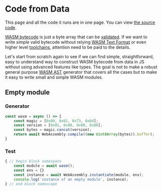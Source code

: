 # Code from Data

This page and all the code it runs are in one page. You can view [the source code](https://github.com/ontouchstart/cloudflare-page/blob/master/src/code_from_data.md).

[WASM bytecode](https://webassembly.github.io/spec/core/binary/modules.html#binary-module) is just a byte array that can be [validated](https://webassembly.github.io/spec/core/valid/index.html). If we want to write simple valid bytecode without relying [WASM Text Format](https://webassembly.github.io/spec/core/text/index.html) or even higher level [toolchains](https://emscripten.org/), attention need to be paid to the details. 

Let's start from scratch again to see if we can find simple, straightforward, easy to understand way to construct WASM bytecode from data in JS without using advanced features like types. The goal is not to make a robust general purpose [WASM AST](https://webassembly.github.io/spec/core/syntax/index.html#syntax) generator that covers all the cases but to make it easy to write small and simple WASM modules.

## Empty module

### Generator
```javascript
const wasm = async () => {
    const magic = [0x00, 0x61, 0x73, 0x6d];
    const version = [0x01, 0x00, 0x00, 0x00];
    const bytes = magic.concat(version);
    return await WebAssembly.compile((new Uint8Array(bytes)).buffer);
}
```

### Test

```javascript
{ // begin block namespace
    const module = await wasm(); 
    const env = {}
    const instance = await WebAssembly.instantiate(module, env);
    console.log('instance of an empty module', instance);
} // end block namescape
```

<script>
  let code = '(async () => {';
  const code_sections = document.getElementsByClassName('language-javascript');
  for(let i = 0; i < code_sections.length; i++) {
      code += code_sections[i].innerText;
  }
  code += '})()';
  eval(code);
</script>